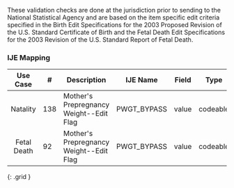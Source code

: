 These validation checks are done at the jurisdiction prior to sending to the National Statistical Agency and are based on the item specific edit criteria specified in the Birth Edit Specifications for the 2003 Proposed Revision of the U.S. Standard Certificate of Birth and the Fetal Death Edit Specifications for the 2003 Revision of the U.S. Standard Report of Fetal Death.
### IJE Mapping

| **Use Case** |  **#**   |  **Description**  | **IJE Name**  |  **Field**  |  **Type**  | **Value Set**  |
| :---------: | --------------- | ------------ | ------------- | ---------- | ---------- | -------------- |
| Natality | 138 | Mother's Prepregnancy Weight--Edit Flag | PWGT_BYPASS | value |codeable |[PHVS_PregnancyReportEditFlags_NCHS], See [Handling of edit flags] |
| Fetal Death | 92 | Mother's Prepregnancy Weight--Edit Flag | PWGT_BYPASS | value |codeable |[PHVS_PregnancyReportEditFlags_NCHS], See [Handling of edit flags] |
{: .grid }
